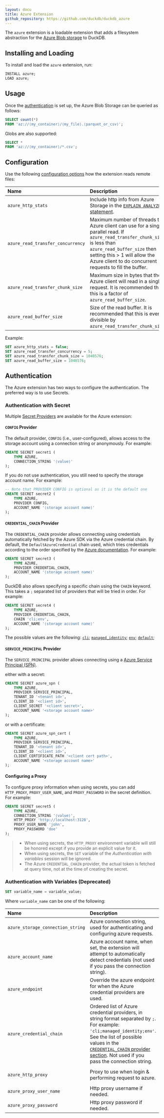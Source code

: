 ```yaml
---
layout: docu
title: Azure Extension
github_repository: https://github.com/duckdb/duckdb_azure
---
```


The `azure` extension is a loadable extension that adds a filesystem abstraction for the [Azure Blob storage](https://azure.microsoft.com/en-us/products/storage/blobs) to DuckDB.

## Installing and Loading

To install and load the `azure` extension, run:

```sql
INSTALL azure;
LOAD azure;
```

## Usage

Once the [authentication](#authentication) is set up, the Azure Blob Storage can be queried as follows:

```sql
SELECT count(*)
FROM 'az://⟨my_container⟩/⟨my_file⟩.⟨parquet_or_csv⟩';
```

Globs are also supported:

```sql
SELECT *
FROM 'az://⟨my_container⟩/*.csv';
```

## Configuration

Use the following [configuration options](../sql/configuration) how the extension reads remote files:

| Name | Description | Type | Default |
|:---|:---|:---|:---|
| `azure_http_stats` | Include http info from Azure Storage in the [`EXPLAIN ANALYZE` statement](/dev/profiling). | `BOOLEAN` | `false` |
| `azure_read_transfer_concurrency` | Maximum number of threads the Azure client can use for a single parallel read. If `azure_read_transfer_chunk_size` is less than `azure_read_buffer_size` then setting this > 1 will allow the Azure client to do concurrent requests to fill the buffer. | `BIGINT` | `5` |
| `azure_read_transfer_chunk_size` | Maximum size in bytes that the Azure client will read in a single request. It is recommended that this is a factor of `azure_read_buffer_size`. | `BIGINT` | `1024*1024` |
| `azure_read_buffer_size` | Size of the read buffer. It is recommended that this is evenly divisible by `azure_read_transfer_chunk_size`. | `UBIGINT` | `1024*1024` |

Example:

```sql
SET azure_http_stats = false;
SET azure_read_transfer_concurrency = 5;
SET azure_read_transfer_chunk_size = 1048576;
SET azure_read_buffer_size = 1048576;
```

## Authentication

The Azure extension has two ways to configure the authentication. The preferred way is to use Secrets.

### Authentication with Secret

Multiple [Secret Providers](../sql/statements/create_secret#secret-providers) are available for the Azure extension:

#### `CONFIG` Provider

The default provider, `CONFIG` (i.e., user-configured), allows access to the storage account using a connection string or anonymously. For example:

```sql
CREATE SECRET secret1 (
    TYPE AZURE,
    CONNECTION_STRING '⟨value⟩'
);
```

If you do not use authentication, you still need to specify the storage account name. For example:

```sql
-- Note that PROVIDER CONFIG is optional as it is the default one
CREATE SECRET secret2 (
    TYPE AZURE,
    PROVIDER CONFIG,
    ACCOUNT_NAME '⟨storage account name⟩'
);
```

#### `CREDENTIAL_CHAIN` Provider

The `CREDENTIAL_CHAIN` provider allows connecting using credentials automatically fetched by the Azure SDK via the Azure credential chain.
By default, the `DefaultAzureCredential` chain used, which tries credentials according to the order specified by the [Azure documentation](https://learn.microsoft.com/en-us/javascript/api/@azure/identity/defaultazurecredential?view=azure-node-latest#@azure-identity-defaultazurecredential-constructor).
For example:

```sql
CREATE SECRET secret3 (
    TYPE AZURE,
    PROVIDER CREDENTIAL_CHAIN,
    ACCOUNT_NAME '⟨storage account name⟩'
);
```

DuckDB also allows specifying a specific chain using the `CHAIN` keyword. This takes a `;` separated list of providers that will be tried in order. For example:

```sql
CREATE SECRET secret4 (
    TYPE AZURE,
    PROVIDER CREDENTIAL_CHAIN,
    CHAIN 'cli;env',
    ACCOUNT_NAME '⟨storage account name⟩'
);
```

The possible values are the following:
[`cli`](https://learn.microsoft.com/en-us/cli/azure/authenticate-azure-cli);
[`managed_identity`](https://learn.microsoft.com/en-us/entra/identity/managed-identities-azure-resources/overview);
[`env`](https://github.com/Azure/azure-sdk-for-cpp/blob/azure-identity_1.6.0/sdk/identity/azure-identity/README.md#environment-variables);
[`default`](https://github.com/Azure/azure-sdk-for-cpp/blob/azure-identity_1.6.0/sdk/identity/azure-identity/README.md#defaultazurecredential);

#### `SERVICE_PRINCIPAL` Provider

The `SERVICE_PRINCIPAL` provider allows connecting using a [Azure Service Principal (SPN)](https://learn.microsoft.com/en-us/entra/architecture/service-accounts-principal).

either with a secret:

```sql
CREATE SECRET azure_spn (
    TYPE AZURE,
    PROVIDER SERVICE_PRINCIPAL,
    TENANT_ID '<tenant id>',
    CLIENT_ID '<client id>',
    CLIENT_SECRET '<client secret>',
    ACCOUNT_NAME '<storage account name>'
);
```

or with a certificate:

```sql
CREATE SECRET azure_spn_cert (
    TYPE AZURE,
    PROVIDER SERVICE_PRINCIPAL,
    TENANT_ID '<tenant id>',
    CLIENT_ID '<client id>',
    CLIENT_CERTIFICATE_PATH '<client cert path>',
    ACCOUNT_NAME '<storage account name>'
);
```

#### Configuring a Proxy

To configure proxy information when using secrets, you can add `HTTP_PROXY`, `PROXY_USER_NAME`, and `PROXY_PASSWORD` in the secret definition. For example:

```sql
CREATE SECRET secret5 (
    TYPE AZURE,
    CONNECTION_STRING '⟨value⟩',
    HTTP_PROXY 'http://localhost:3128',
    PROXY_USER_NAME 'john',
    PROXY_PASSWORD 'doe'
);
```

> * When using secrets, the `HTTP_PROXY` environment variable will still be honored except if you provide an explicit value for it.
> * When using secrets, the `SET` variable of the *Authentication with variables* session will be ignored.
> * The Azure `CREDENTIAL_CHAIN` provider, the actual token is fetched at query time, not at the time of creating the secret.

### Authentication with Variables (Deprecated)

```sql
SET variable_name = variable_value;
```

Where `variable_name` can be one of the following:

| Name | Description | Type | Default |
|:---|:---|:---|:---|
| `azure_storage_connection_string` | Azure connection string, used for authenticating and configuring azure requests. | `STRING` | - |
| `azure_account_name` | Azure account name, when set, the extension will attempt to automatically detect credentials (not used if you pass the connection string). | `STRING` | - |
| `azure_endpoint` | Override the azure endpoint for when the Azure credential providers are used. | `STRING` | `blob.core.windows.net` |
| `azure_credential_chain`| Ordered list of Azure credential providers, in string format separated by `;`. For example: `'cli;managed_identity;env'`. See the list of possible values in the [`CREDENTIAL_CHAIN` provider section](#credential_chain-provider). Not used if you pass the connection string. | `STRING` | - |
| `azure_http_proxy`| Proxy to use when login & performing request to azure. | `STRING` | `HTTP_PROXY` environment variable (if set). |
| `azure_proxy_user_name`| Http proxy username if needed. | `STRING` | - |
| `azure_proxy_password`| Http proxy password if needed. | `STRING` | - |
